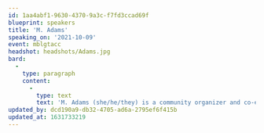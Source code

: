 ```yaml
---
id: 1aa4abf1-9630-4370-9a3c-f7fd3ccad69f
blueprint: speakers
title: 'M. Adams'
speaking_on: '2021-10-09'
event: mblgtacc
headshot: headshots/Adams.jpg
bard:
  -
    type: paragraph
    content:
      -
        type: text
        text: 'M. Adams (she/he/they) is a community organizer and co-executive director of Freedom Inc. Born and raised in Milwaukee, Adams has been in Madison since 2003. Adams’s dad has been incarcerated most of her life and she comes from a community that has been the extreme targets of police violence—and in March 2016 Adams’s mother transitioned after fighting cancer and many forms of violence. Adams is also a Dad and sees her family as a primary motivator for her work. As a queer Black person, Adams has developed and advocated for a strong intersectional approach in numerous important venues. Adams is a leading figure in the Movement 4 Black Lives and Take Back the Land Movement, she presented before the United Nations for the Convention on Eliminating Racial Discrimination, she is a co-author of Forward from Ferguson and a paper on Black community control over the police, and she author to intersectionality theory in Why Killing Unarmed Black folks is a Queer issue. Adams can be regularly be seen in person, on TV or in the newspapers giving presentations, testifying at city council meetings, and energizing crowds at protests.'
updated_by: dcd190a9-db32-4705-ad6a-2795ef6f415b
updated_at: 1631733219
---
```

